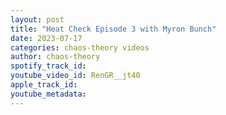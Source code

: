 ```yaml
---
layout: post
title: "Heat Check Episode 3 with Myron Bunch"
date: 2023-07-17
categories: chaos-theory videos
author: chaos-theory
spotify_track_id: 
youtube_video_id: RenGR__jt40
apple_track_id: 
youtube_metadata: 
---
```


